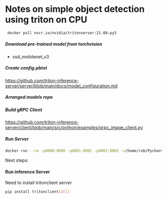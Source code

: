 # Notes on simple  object detection using triton on CPU

```bash
 docker pull nvcr.io/nvidia/tritonserver:21.08-py3
```

##### Download pre-trained model from torchvision
* ssd_mobilenet_v3

##### Create config.pbtxt
https://github.com/triton-inference-server/server/blob/main/docs/model_configuration.md

##### Arranged models repo


##### Build gRPC Client
https://github.com/triton-inference-server/client/blob/main/src/python/examples/grpc_image_client.py



##### Run Server 
 ```bash
docker run --rm -p8000:8000 -p8001:8001 -p8002:8002 -v/home/rob/PycharmProjects/server_code/models:/models nvcr.io/nvidia/tritonserver:21.08-py3 tritonserver --model-repository=/models
```

Next steps:
#### Run inference Server
Need to install tritonclient server

```bash
pip install tritonclient[all]
```


